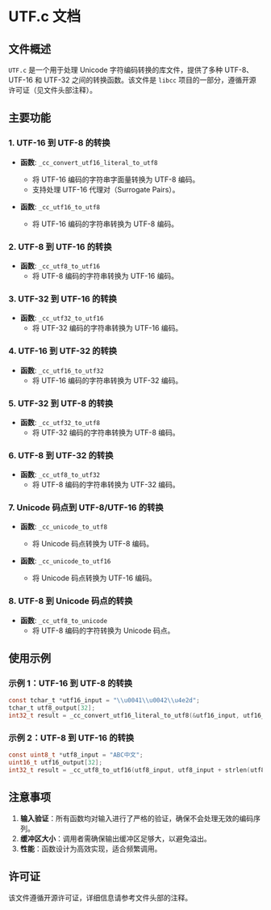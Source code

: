 # UTF.c 文档

## 文件概述
`UTF.c` 是一个用于处理 Unicode 字符编码转换的库文件，提供了多种 UTF-8、UTF-16 和 UTF-32 之间的转换函数。该文件是 `libcc` 项目的一部分，遵循开源许可证（见文件头部注释）。

## 主要功能

### 1. UTF-16 到 UTF-8 的转换
- **函数**: `_cc_convert_utf16_literal_to_utf8`
  - 将 UTF-16 编码的字符串字面量转换为 UTF-8 编码。
  - 支持处理 UTF-16 代理对（Surrogate Pairs）。

- **函数**: `_cc_utf16_to_utf8`
  - 将 UTF-16 编码的字符串转换为 UTF-8 编码。

### 2. UTF-8 到 UTF-16 的转换
- **函数**: `_cc_utf8_to_utf16`
  - 将 UTF-8 编码的字符串转换为 UTF-16 编码。

### 3. UTF-32 到 UTF-16 的转换
- **函数**: `_cc_utf32_to_utf16`
  - 将 UTF-32 编码的字符串转换为 UTF-16 编码。

### 4. UTF-16 到 UTF-32 的转换
- **函数**: `_cc_utf16_to_utf32`
  - 将 UTF-16 编码的字符串转换为 UTF-32 编码。

### 5. UTF-32 到 UTF-8 的转换
- **函数**: `_cc_utf32_to_utf8`
  - 将 UTF-32 编码的字符串转换为 UTF-8 编码。

### 6. UTF-8 到 UTF-32 的转换
- **函数**: `_cc_utf8_to_utf32`
  - 将 UTF-8 编码的字符串转换为 UTF-32 编码。

### 7. Unicode 码点到 UTF-8/UTF-16 的转换
- **函数**: `_cc_unicode_to_utf8`
  - 将 Unicode 码点转换为 UTF-8 编码。

- **函数**: `_cc_unicode_to_utf16`
  - 将 Unicode 码点转换为 UTF-16 编码。

### 8. UTF-8 到 Unicode 码点的转换
- **函数**: `_cc_utf8_to_unicode`
  - 将 UTF-8 编码的字符转换为 Unicode 码点。

## 使用示例

### 示例 1：UTF-16 到 UTF-8 的转换
```c
const tchar_t *utf16_input = "\\u0041\\u0042\\u4e2d";
tchar_t utf8_output[32];
int32_t result = _cc_convert_utf16_literal_to_utf8(&utf16_input, utf16_input + strlen(utf16_input), utf8_output, sizeof(utf8_output));
```

### 示例 2：UTF-8 到 UTF-16 的转换
```c
const uint8_t *utf8_input = "ABC中文";
uint16_t utf16_output[32];
int32_t result = _cc_utf8_to_utf16(utf8_input, utf8_input + strlen(utf8_input), utf16_output, utf16_output + sizeof(utf16_output));
```

## 注意事项
1. **输入验证**：所有函数均对输入进行了严格的验证，确保不会处理无效的编码序列。
2. **缓冲区大小**：调用者需确保输出缓冲区足够大，以避免溢出。
3. **性能**：函数设计为高效实现，适合频繁调用。

## 许可证
该文件遵循开源许可证，详细信息请参考文件头部的注释。